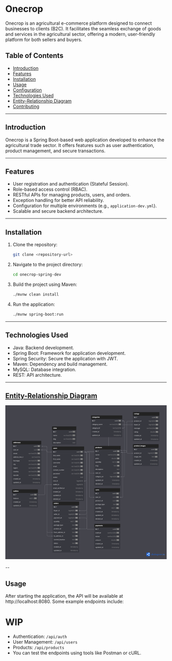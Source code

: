 # Onecrop

Onecrop is an agricultural e-commerce platform designed to connect businesses to clients (B2C). It facilitates the seamless exchange of goods and services in the agricultural sector, offering a modern, user-friendly platform for both sellers and buyers.

## Table of Contents
- [Introduction](#introduction)
- [Features](#features)
- [Installation](#installation)
- [Usage](#usage)
- [Configuration](#configuration)
- [Technologies Used](#technologies-used)
- [Entity-Relationship Diagram](#entity-relationship-diagram)
- [Contributing](#contributing)

---

## Introduction

Onecrop is a Spring Boot-based web application developed to enhance the agricultural trade sector. It offers features such as user authentication, product management, and secure transactions.

---

## Features

- User registration and authentication (Stateful Session).
- Role-based access control (RBAC).
- RESTful APIs for managing products, users, and orders.
- Exception handling for better API reliability.
- Configuration for multiple environments (e.g., `application-dev.yml`).
- Scalable and secure backend architecture.

---

## Installation

1. Clone the repository:
   ```bash
   git clone <repository-url>
   ```
2. Navigate to the project directory:
   ```bash
   cd onecrop-spring-dev
   ```
3. Build the project using Maven:
   ```bash
   ./mvnw clean install
   ```
4. Run the application:
   ```bash
   ./mvnw spring-boot:run
   ```

---

## Technologies Used
- Java: Backend development.
- Spring Boot: Framework for application development.
- Spring Security: Secure the application with JWT.
- Maven: Dependency and build management.
- MySQL: Database integration.
- REST: API architecture.

---

## [Entity-Relationship Diagram](https://dbdiagram.io/d/Onecrop-6703acdafb079c7ebd9394da)
![ERD](ERD.png)

--

## Usage
After starting the application, the API will be available at http://localhost:8080. Some example endpoints include:
# WIP
- Authentication: `/api/auth`
- User Management: `/api/users`
- Products: `/api/products`
- You can test the endpoints using tools like Postman or cURL.
